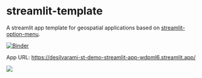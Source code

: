 # streamlit-template

A streamlit app template for geospatial applications based on [streamlit-option-menu](https://github.com/victoryhb/streamlit-option-menu).

[![Binder](https://mybinder.org/badge_logo.svg)](https://mybinder.org/v2/gh/giswqs/streamlit-template/master?urlpath=proxy/8501/)

App URL: <https://desilvarami-st-demo-streamlit-app-wdpml6.streamlit.app/>

![](https://i.imgur.com/xd64mCi.png)
